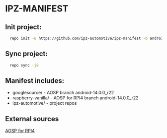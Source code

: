 # IPZ-MANIFEST

## Init project:
```bash
  repo init -u https://github.com/ipz-automotive/ipz-manifest -b android-14.0.0_r22 -m default.xml
```

## Sync project:
```bash
  repo sync -j8
```

## Manifest includes:
- googlesource/ - AOSP branch android-14.0.0_r22
- raspberry-vanilla/ - AOSP for RPI4 branch android-14.0.0_r22
- ipz-automotive/ - project repos

## External sources
[AOSP for RPI4](https://github.com/raspberry-vanilla/android_local_manifest/tree/android-14.0)
